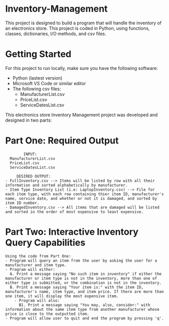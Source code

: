 # Inventory-Management
This project is designed to build a program that will handle the inventory of an electronics store. This project is coded in Python, using functions, classes, dictionaries, I/O methods, and csv files. 

# Getting Started 
For this project to run locally, make sure you have the following software: 
  - Python (lastest version) 
  - Microsoft VS Code or similar editor 
  - The following csv files:
      - ManufacturerList.csv
      - PriceList.csv
      - ServiceDatesList.csv

This electronics store Inventory Management project was developed and designed in two parts: 

  # Part One: Required Output
            INPUT: 
      ManufacturerList.csv 
      PriceList.csv
      ServiceDatesList.csv
      
         DESIRED OUTPUT:
    - FullInventory.csv --> Items will be listed by row with all their information and sorted alphabetically by manufacturer.
    - Item Type Inventory List (i.e: LaptopInventory.csv) --> File for each item type, with each row containing thier item ID, manufacturer's name, service date, and whether or not it is damaged, and sorted by item ID number.
    - DamagedInventory.csv --> All items that are damaged will be listed and sorted in the order of most expensive to least expensive. 
    
  # Part Two: Interactive Inventory Query Capabilities
    Using the code from Part One:
    - Program will query an item from the user by asking the user for a manufacturer and item type.
    - Program will either: 
      A. Print a message saying "No such item in inventory" if either the manufacturer or item type is not in the inventory, more than one of either type is submitted, or the combination is not in the inventory. 
      B. Print a message saying "Your item is:" with the item ID, manufacturer's name, item type, and item price. If there are more than one item, it will display the most expensive item.
        - Program will also:
          B1. Print a message saying "You may, also, consider:" with information about the same item type from another manufacturer whose price is close to the outputted item.
    - Program will allow user to quit and end the program by pressing 'q'.
